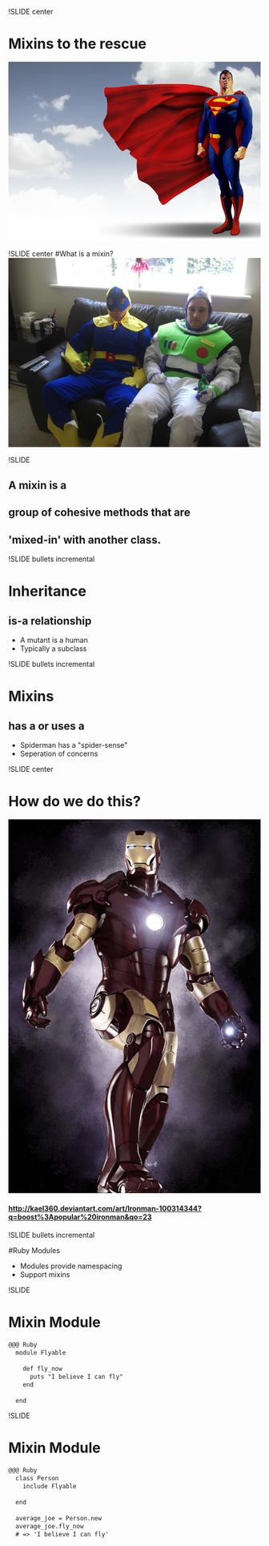 !SLIDE center
# Mixins to the rescue
![superman_rescue](superman_rescue2.jpg)

!SLIDE center
#What is a mixin?
![Norm_Lightyear](Norm_Lightyear.jpg)

!SLIDE 
## A mixin is a
## group of cohesive methods that are
## 'mixed-in' with another class.

!SLIDE bullets incremental

# Inheritance
## is-a relationship
* A mutant is a human
* Typically a subclass

!SLIDE bullets incremental
# Mixins
## has a or uses a
* Spiderman has a "spider-sense"
* Seperation of concerns

!SLIDE center
# How do we do this?
![ironman](iron_man.jpg)
#### http://kael360.deviantart.com/art/Ironman-100314344?q=boost%3Apopular%20ironman&qo=23

!SLIDE bullets incremental

#Ruby Modules
* Modules provide namespacing
* Support mixins

!SLIDE
# Mixin Module

    @@@ Ruby
      module Flyable

        def fly_now
          puts "I believe I can fly"
        end
      
      end

!SLIDE
# Mixin Module

    @@@ Ruby
      class Person
        include Flyable

      end

      average_joe = Person.new
      average_joe.fly_now 
      # => 'I believe I can fly'
   

        
